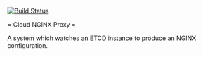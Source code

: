 [![Build Status](https://travis-ci.org/meschbach/cloud-nginx-proxy.svg?branch=master)](https://travis-ci.org/meschbach/cloud-nginx-proxy)

= Cloud NGINX Proxy =

A system which watches an ETCD instance to produce an NGINX configuration.


